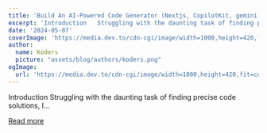 ```yaml
---
title: 'Build An AI-Powered Code Generator (Nextjs, CopilotKit, gemini-pro, Langchain)'
excerpt: 'Introduction   Struggling with the daunting task of finding precise code solutions, I...'
date: '2024-05-07'
coverImage: 'https://media.dev.to/cdn-cgi/image/width=1000,height=420,fit=cover,gravity=auto,format=auto/https%3A%2F%2Fdev-to-uploads.s3.amazonaws.com%2Fuploads%2Farticles%2Fzjfq0y7qd87610cnxfoo.png'
author:
  name: Koders
  picture: "assets/blog/authors/koders.png"
ogImage:
  url: 'https://media.dev.to/cdn-cgi/image/width=1000,height=420,fit=cover,gravity=auto,format=auto/https%3A%2F%2Fdev-to-uploads.s3.amazonaws.com%2Fuploads%2Farticles%2Fzjfq0y7qd87610cnxfoo.png'
---
```


Introduction   Struggling with the daunting task of finding precise code solutions, I...

[Read more](https://dev.to/rajanshrestha/build-an-ai-powered-code-generator-nextjs-copilotkit-gemini-pro-langchain-44j9)
